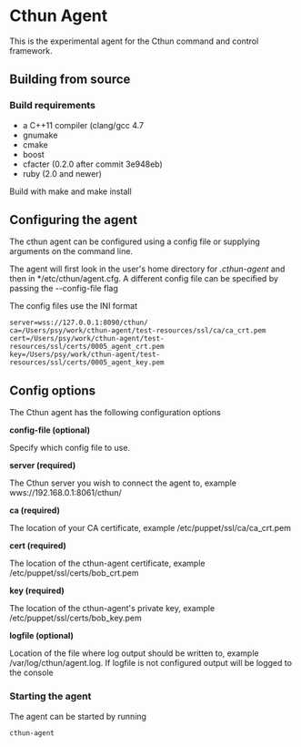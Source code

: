 # Cthun Agent

This is the experimental agent for the Cthun command and control framework.

## Building from source

### Build requirements
 - a C++11 compiler (clang/gcc 4.7
 - gnumake
 - cmake
 - boost
 - cfacter (0.2.0 after commit 3e948eb)
 - ruby (2.0 and newer)

Build with make and make install

## Configuring the agent

The cthun agent can be configured using a config file or supplying arguments on the command line.

The agent will first look in the user's home directory for *.cthun-agent* and then in 
*/etc/cthun/agent.cfg. A different config file can be specified by passing the --config-file flag

The config files use the INI format

```
server=wss://127.0.0.1:8090/cthun/
ca=/Users/psy/work/cthun-agent/test-resources/ssl/ca/ca_crt.pem
cert=/Users/psy/work/cthun-agent/test-resources/ssl/certs/0005_agent_crt.pem
key=/Users/psy/work/cthun-agent/test-resources/ssl/certs/0005_agent_key.pem
```

## Config options

The Cthun agent has the following configuration options

**config-file (optional)**

Specify which config file to use.

**server (required)**

The Cthun server you wish to connect the agent to, example wws://192.168.0.1:8061/cthun/

**ca (required)**

The location of your CA certificate, example /etc/puppet/ssl/ca/ca_crt.pem

**cert (required)**

The location of the cthun-agent certificate, example /etc/puppet/ssl/certs/bob_crt.pem

**key (required)**

The location of the cthun-agent's private key, example /etc/puppet/ssl/certs/bob_key.pem

**logfile (optional)**

Location of the file where log output should be written to, example /var/log/cthun/agent.log.
If logfile is not configured output will be logged to the console

### Starting the agent

The agent can be started by running
```
cthun-agent
```
